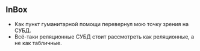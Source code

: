 
## InBox
- Как пункт гуманитарной помощи перевернул мою точку зрения на СУБД.
- Всё-таки реляционные СУБД стоит рассмотреть как реляционные, а не как табличные.
